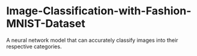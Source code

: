 # Image-Classification-with-Fashion-MNIST-Dataset
A neural network model that can accurately classify images into their respective categories.
